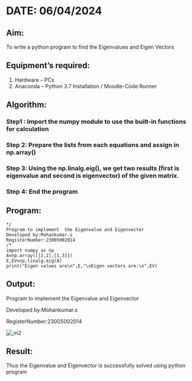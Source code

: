 
# DATE: 06/04/2024
## Aim:
To write a python program to find the Eigenvalues and Eigen Vectors
## Equipment’s required:
1. 	Hardware – PCs
2. 	Anaconda – Python 3.7 Installation / Moodle-Code Runner
## Algorithm:
### Step1 : Import the numpy module to use the built-in functions for calculation
### Step 2: Prepare the lists from each equations and assign in np.array()
### Step 3: Using the np.linalg.eig(),  we get two results (first is eigenvalue and second is eigenvector) of the given matrix.
### Step 4: End the program

## Program:
```
*/
Program to implement  the Eigenvalue and Eigenvector 
Developed by:Mohankumar.s
RegisterNumber:23005002014
/*
import numpy as np
A=np.array([[2,2],[1,3]])
E,EV=np.linalg.eig(A)
print("Eigen values are\n",E,"\nEigen vectors are:\n",EV)
```
## Output:

Program to implement  the Eigenvalue and Eigenvector 

Developed by:Mohankumar.s

RegisterNumber:23005002014

![,m2](https://github.com/MohanKumar755/EIGENVALUES-AND-EIGENVECTORS/assets/146155007/5f5a7687-74f6-4e6f-82cd-3482e211c9f9)




## Result:
Thus the Eigenvalue and Eigenvector is successfully solved using python program

